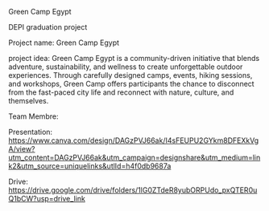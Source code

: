  Green Camp Egypt


DEPI graduation project

Project name: Green Camp Egypt

project idea: Green Camp Egypt is a community-driven initiative that
blends adventure, sustainability, and wellness to create
unforgettable outdoor experiences. Through carefully
designed camps, events, hiking sessions, and workshops,
Green Camp offers participants the chance to disconnect
from the fast-paced city life and reconnect with nature,
culture, and themselves.

Team Membre: 

Presentation: 
https://www.canva.com/design/DAGzPVJ66ak/I4sFEUPU2GYkm8DFEXkVgA/view?utm_content=DAGzPVJ66ak&utm_campaign=designshare&utm_medium=link2&utm_source=uniquelinks&utlId=h4f0db9687a

Drive:
https://drive.google.com/drive/folders/1lG0ZTdeR8yubORPUdo_pxQTER0uQ1bCW?usp=drive_link

